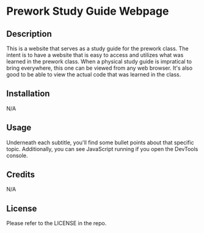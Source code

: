 # Prework Study Guide Webpage

## Description

This is a website that serves as a study guide for the prework class. The intent is to have a website that is easy to access and utilizes what was learned in the prework class. When a physical study guide is impratical to bring everywhere, this one can be viewed from any web browser. It's also good to be able to view the actual code that was learned in the class.

## Installation

N/A

## Usage

Underneath each subtitle, you'll find some bullet points about that specific topic. Additionally, you can see JavaScript running if you open the DevTools console.

## Credits

N/A

## License

Please refer to the LICENSE in the repo.